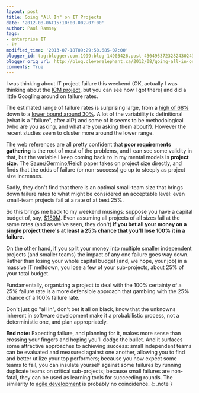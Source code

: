 ```yaml
---
layout: post
title: Going "All In" on IT Projects
date: '2012-08-06T15:10:00.002-07:00'
author: Paul Ramsey
tags:
- enterprise IT
- it
modified_time: '2013-07-18T09:29:50.685-07:00'
blogger_id: tag:blogger.com,1999:blog-14903426.post-4304953723282430243
blogger_orig_url: http://blog.cleverelephant.ca/2012/08/going-all-in-on-it-projects.html
comments: True
---
```


I was thinking about IT project failure this weekend (OK, actually I was thinking about the [ICM project](http://blog.cleverelephant.ca/2012/06/more-icm.html), but you can see how I got there) and did a little Googling around on failure rates.

The estimated range of failure rates is surprising large, from a [high of 68%](http://www.zdnet.com/blog/projectfailures/study-68-percent-of-it-projects-fail/1175) down to a [lower bound around 30%](http://www.zdnet.com/blog/projectfailures/new-it-project-failure-metrics-is-standish-wrong/513). A lot of the variability is definitional (what is a "failure", after all?) and some of it seems to be methodological (who are you asking, and what are you asking them about?). However the recent studies seem to cluster more around the lower range.

The web references are all pretty confident that **poor requirements gathering** is the root of most of the problems, and I can see some validity in that, but the variable I keep coming back to in my mental models is **project size**. The [Sauer/Germino/Reich](http://www.zdnet.com/blog/projectfailures/new-it-project-failure-metrics-is-standish-wrong/513) paper takes on project size directly, and finds that the odds of failure (or non-success) go up to steeply as project size increases. 

Sadly, they don't find that there is an optimal small-team size that brings down failure rates to what might be considered an acceptable level: even small-team projects fail at a rate of at best 25%.

So this brings me back to my weekend musings: suppose you have a capital budget of, say, [$180M](http://blog.cleverelephant.ca/2012/05/take-smaller-bites.html). Even assuming all projects of all sizes fail at the same rates (and as we've seen, they don't) **if you bet all your money on a single project there's at least a 25% chance that you'll lose 100% it in a failure.** 

On the other hand, if you split your money into multiple smaller independent projects (and smaller teams) the impact of any one failure goes way down. Rather than losing your whole capital budget (and, we hope, your job) in a massive IT meltdown, you lose a few of your sub-projects, about 25% of your total budget.

Fundamentally, organizing a project to deal with the 100% certainty of a 25% failure rate is a more defensible approach that gambling with the 25% chance of a 100% failure rate. 

Don't just go "all in", don't bet it all on black, know that the unknowns inherent in software development make it a probabilistic process, not a deterministic one, and plan appropriately.

**End note:** Expecting failure, and planning for it, makes more sense than crossing your fingers and hoping you'll dodge the bullet. And it surfaces some attractive approaches to achieving success: small independent teams can be evaluated and measured against one another, allowing you to find and better utilize your top performers; because you now expect some teams to fail, you can insulate yourself against some failures by running duplicate teams on critical sub-projects; because small failures are non-fatal, they can be used as learning tools for succeeding rounds. The similarity to [agile development](http://en.wikipedia.org/wiki/Agile_software_development) is probably no coincidence. 
{: .note }
